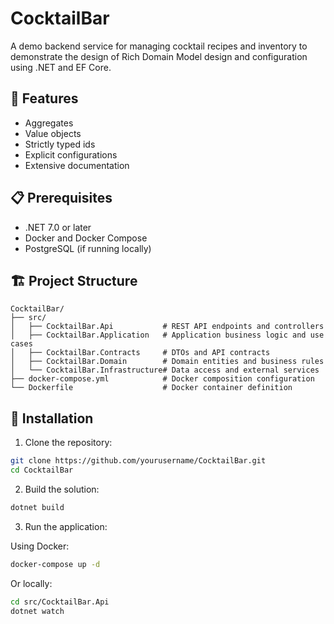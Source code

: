 # CocktailBar

A demo backend service for managing cocktail recipes and inventory to demonstrate the design of Rich Domain Model design and configuration using .NET and EF Core.

## 🚀 Features

- Aggregates
- Value objects
- Strictly typed ids
- Explicit configurations
- Extensive documentation

## 📋 Prerequisites

- .NET 7.0 or later
- Docker and Docker Compose
- PostgreSQL (if running locally)

## 🏗️ Project Structure

```
CocktailBar/
├── src/
│   ├── CocktailBar.Api           # REST API endpoints and controllers
│   ├── CocktailBar.Application   # Application business logic and use cases
│   ├── CocktailBar.Contracts     # DTOs and API contracts
│   ├── CocktailBar.Domain        # Domain entities and business rules
│   └── CocktailBar.Infrastructure# Data access and external services
├── docker-compose.yml            # Docker composition configuration
└── Dockerfile                    # Docker container definition
```

## 🔧 Installation

1. Clone the repository:
```bash
git clone https://github.com/yourusername/CocktailBar.git
cd CocktailBar
```

2. Build the solution:
```bash
dotnet build
```

3. Run the application:

Using Docker:
```bash
docker-compose up -d
```

Or locally:
```bash
cd src/CocktailBar.Api
dotnet watch
```
